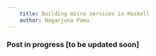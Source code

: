 ```yaml
---
    title: Building micro services in Haskell
    author: Nagarjuna Pamu
---
```


### Post in progress [to be updated soon]